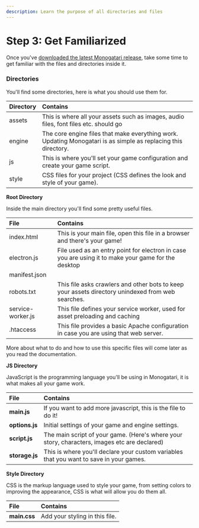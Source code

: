 ```yaml
---
description: Learn the purpose of all directories and files
---
```


# Step 3: Get Familiarized

Once you've [downloaded the latest Monogatari release](getting-monogatari.md), take some time to get familiar with the files and directories inside it.

### Directories

You'll find some directories, here is what you should use them for.

| Directory | Contains |
| :--- | :--- |
| assets | This is where all your assets such as images, audio files, font files etc. should go |
| engine | The core engine files that make everything work. Updating Monogatari is as simple as replacing this directory. |
| js | This is where you'll set your game configuration and create your game script. |
| style | CSS files for your project \(CSS defines the look and style of your game\). |

**Root Directory**

Inside the main directory you'll find some pretty useful files.

| File | Contains |
| :--- | :--- |
| index.html | This is your main file, open this file in a browser and there's your game! |
| electron.js | File used as an entry point for electron in case you are using it to make your game for the desktop |
| manifest.json |  |
| robots.txt | This file asks crawlers and other bots to keep your assets directory unindexed from web searches. |
| service-worker.js | This file defines your service worker, used for asset preloading and caching |
| .htaccess | This file provides a basic Apache configuration in case you are using that web server. |

More about what to do and how to use this specific files will come later as you read the documentation.

**JS Directory**

JavaScript is the programming language you'll be using in Monogatari, it is what makes all your game work.

| File | Contains |
| :--- | :--- |
| **main.js** | If you want to add more javascript, this is the file to do it! |
| **options.js** | Initial settings of your game and engine settings. |
| **script.js** | The main script of your game. \(Here's where your story, characters, images etc are declared\) |
| **storage.js** | This is where you'll declare your custom variables that you want to save in your games. |

**Style Directory**

CSS is the markup language used to style your game, from setting colors to improving the appearance, CSS is what will allow you do them all. 

| File | Contains |
| :--- | :--- |
| **main.css** | Add your styling in this file. |

